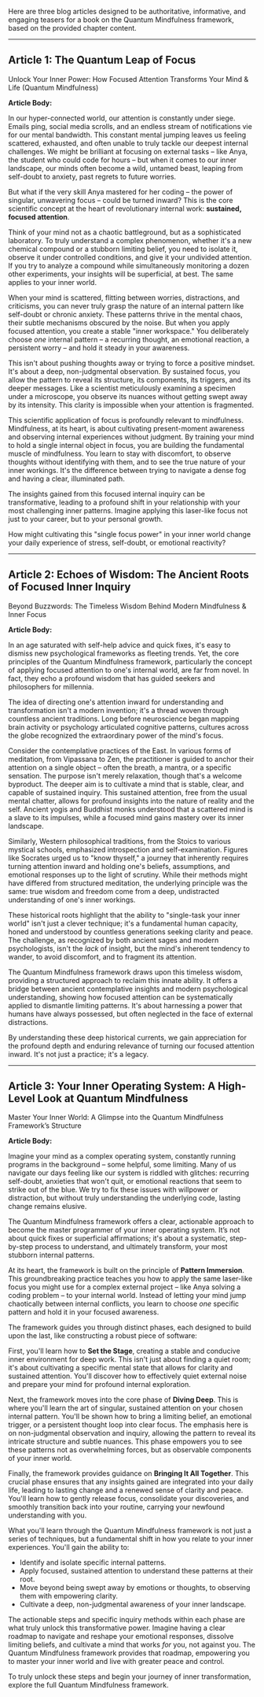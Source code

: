 Here are three blog articles designed to be authoritative, informative, and engaging teasers for a book on the Quantum Mindfulness framework, based on the provided chapter content.

---

## Article 1: The Quantum Leap of Focus

 Unlock Your Inner Power: How Focused Attention Transforms Your Mind & Life (Quantum Mindfulness)

**Article Body:**

In our hyper-connected world, our attention is constantly under siege. Emails ping, social media scrolls, and an endless stream of notifications vie for our mental bandwidth. This constant mental jumping leaves us feeling scattered, exhausted, and often unable to truly tackle our deepest internal challenges. We might be brilliant at focusing on external tasks – like Anya, the student who could code for hours – but when it comes to our inner landscape, our minds often become a wild, untamed beast, leaping from self-doubt to anxiety, past regrets to future worries.

But what if the very skill Anya mastered for her coding – the power of singular, unwavering focus – could be turned inward? This is the core scientific concept at the heart of revolutionary internal work: **sustained, focused attention**.

Think of your mind not as a chaotic battleground, but as a sophisticated laboratory. To truly understand a complex phenomenon, whether it's a new chemical compound or a stubborn limiting belief, you need to isolate it, observe it under controlled conditions, and give it your undivided attention. If you try to analyze a compound while simultaneously monitoring a dozen other experiments, your insights will be superficial, at best. The same applies to your inner world.

When your mind is scattered, flitting between worries, distractions, and criticisms, you can never truly grasp the nature of an internal pattern like self-doubt or chronic anxiety. These patterns thrive in the mental chaos, their subtle mechanisms obscured by the noise. But when you apply focused attention, you create a stable "inner workspace." You deliberately choose *one* internal pattern – a recurring thought, an emotional reaction, a persistent worry – and hold it steady in your awareness.

This isn't about pushing thoughts away or trying to force a positive mindset. It's about a deep, non-judgmental observation. By sustained focus, you allow the pattern to reveal its structure, its components, its triggers, and its deeper messages. Like a scientist meticulously examining a specimen under a microscope, you observe its nuances without getting swept away by its intensity. This clarity is impossible when your attention is fragmented.

This scientific application of focus is profoundly relevant to mindfulness. Mindfulness, at its heart, is about cultivating present-moment awareness and observing internal experiences without judgment. By training your mind to hold a single internal object in focus, you are building the fundamental muscle of mindfulness. You learn to stay with discomfort, to observe thoughts without identifying with them, and to see the true nature of your inner workings. It's the difference between trying to navigate a dense fog and having a clear, illuminated path.

The insights gained from this focused internal inquiry can be transformative, leading to a profound shift in your relationship with your most challenging inner patterns. Imagine applying this laser-like focus not just to your career, but to your personal growth.

How might cultivating this "single focus power" in your inner world change your daily experience of stress, self-doubt, or emotional reactivity?

---

## Article 2: Echoes of Wisdom: The Ancient Roots of Focused Inner Inquiry

 Beyond Buzzwords: The Timeless Wisdom Behind Modern Mindfulness & Inner Focus

**Article Body:**

In an age saturated with self-help advice and quick fixes, it's easy to dismiss new psychological frameworks as fleeting trends. Yet, the core principles of the Quantum Mindfulness framework, particularly the concept of applying focused attention to one's internal world, are far from novel. In fact, they echo a profound wisdom that has guided seekers and philosophers for millennia.

The idea of directing one's attention inward for understanding and transformation isn't a modern invention; it's a thread woven through countless ancient traditions. Long before neuroscience began mapping brain activity or psychology articulated cognitive patterns, cultures across the globe recognized the extraordinary power of the mind's focus.

Consider the contemplative practices of the East. In various forms of meditation, from Vipassana to Zen, the practitioner is guided to anchor their attention on a single object – often the breath, a mantra, or a specific sensation. The purpose isn't merely relaxation, though that's a welcome byproduct. The deeper aim is to cultivate a mind that is stable, clear, and capable of sustained inquiry. This sustained attention, free from the usual mental chatter, allows for profound insights into the nature of reality and the self. Ancient yogis and Buddhist monks understood that a scattered mind is a slave to its impulses, while a focused mind gains mastery over its inner landscape.

Similarly, Western philosophical traditions, from the Stoics to various mystical schools, emphasized introspection and self-examination. Figures like Socrates urged us to "know thyself," a journey that inherently requires turning attention inward and holding one's beliefs, assumptions, and emotional responses up to the light of scrutiny. While their methods might have differed from structured meditation, the underlying principle was the same: true wisdom and freedom come from a deep, undistracted understanding of one's inner workings.

These historical roots highlight that the ability to "single-task your inner world" isn't just a clever technique; it's a fundamental human capacity, honed and understood by countless generations seeking clarity and peace. The challenge, as recognized by both ancient sages and modern psychologists, isn't the *lack* of insight, but the mind's inherent tendency to wander, to avoid discomfort, and to fragment its attention.

The Quantum Mindfulness framework draws upon this timeless wisdom, providing a structured approach to reclaim this innate ability. It offers a bridge between ancient contemplative insights and modern psychological understanding, showing how focused attention can be systematically applied to dismantle limiting patterns. It's about harnessing a power that humans have always possessed, but often neglected in the face of external distractions.

By understanding these deep historical currents, we gain appreciation for the profound depth and enduring relevance of turning our focused attention inward. It's not just a practice; it's a legacy.

---

## Article 3: Your Inner Operating System: A High-Level Look at Quantum Mindfulness

 Master Your Inner World: A Glimpse into the Quantum Mindfulness Framework’s Structure

**Article Body:**

Imagine your mind as a complex operating system, constantly running programs in the background – some helpful, some limiting. Many of us navigate our days feeling like our system is riddled with glitches: recurring self-doubt, anxieties that won't quit, or emotional reactions that seem to strike out of the blue. We try to fix these issues with willpower or distraction, but without truly understanding the underlying code, lasting change remains elusive.

The Quantum Mindfulness framework offers a clear, actionable approach to become the master programmer of your inner operating system. It’s not about quick fixes or superficial affirmations; it's about a systematic, step-by-step process to understand, and ultimately transform, your most stubborn internal patterns.

At its heart, the framework is built on the principle of **Pattern Immersion**. This groundbreaking practice teaches you how to apply the same laser-like focus you might use for a complex external project – like Anya solving a coding problem – to your internal world. Instead of letting your mind jump chaotically between internal conflicts, you learn to choose *one* specific pattern and hold it in your focused awareness.

The framework guides you through distinct phases, each designed to build upon the last, like constructing a robust piece of software:

First, you'll learn how to **Set the Stage**, creating a stable and conducive inner environment for deep work. This isn't just about finding a quiet room; it's about cultivating a specific mental state that allows for clarity and sustained attention. You'll discover how to effectively quiet external noise and prepare your mind for profound internal exploration.

Next, the framework moves into the core phase of **Diving Deep**. This is where you'll learn the art of singular, sustained attention on your chosen internal pattern. You'll be shown how to bring a limiting belief, an emotional trigger, or a persistent thought loop into clear focus. The emphasis here is on non-judgmental observation and inquiry, allowing the pattern to reveal its intricate structure and subtle nuances. This phase empowers you to see these patterns not as overwhelming forces, but as observable components of your inner world.

Finally, the framework provides guidance on **Bringing It All Together**. This crucial phase ensures that any insights gained are integrated into your daily life, leading to lasting change and a renewed sense of clarity and peace. You'll learn how to gently release focus, consolidate your discoveries, and smoothly transition back into your routine, carrying your newfound understanding with you.

What you'll learn through the Quantum Mindfulness framework is not just a series of techniques, but a fundamental shift in how you relate to your inner experiences. You'll gain the ability to:
*   Identify and isolate specific internal patterns.
*   Apply focused, sustained attention to understand these patterns at their root.
*   Move beyond being swept away by emotions or thoughts, to observing them with empowering clarity.
*   Cultivate a deep, non-judgmental awareness of your inner landscape.

The actionable steps and specific inquiry methods within each phase are what truly unlock this transformative power. Imagine having a clear roadmap to navigate and reshape your emotional responses, dissolve limiting beliefs, and cultivate a mind that works *for* you, not against you. The Quantum Mindfulness framework provides that roadmap, empowering you to master your inner world and live with greater peace and control.

To truly unlock these steps and begin your journey of inner transformation, explore the full Quantum Mindfulness framework.